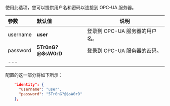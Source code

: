 使用此选项，您可以提供用户名和密码以连接到 OPC-UA 服务器。

| **参数** | **默认值** | **说明** |
|:-|:-|-|
| username | **user** | 登录到 OPC-UA 服务器的用户名。 |
| password | **5Tr0nG?@$sW0rD** | 登录到 OPC-UA 服务器的密码。 |
|---

配置的这一部分将如下所示：

```json
    "identity": {
      "username": "user",
      "password": "5Tr0nG?@$sW0rD"
    },
```